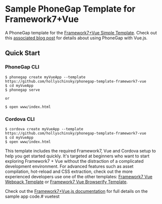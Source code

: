 Sample PhoneGap Template for Framework7+Vue
============================================

A PhoneGap template for the [Framework7+Vue Simple Template](http://framework7.io/vue/templates.html). Check out
this [associated blog post](http://devgirl.org/2017/01/10/phonegap-apps-with-vue-js-yes-please) for details about
using PhoneGap with Vue.js.

## Quick Start

### PhoneGap CLI

    $ phonegap create myVueApp --template https://github.com/hollyschinsky/phonegap-template-framework7-vue
    $ cd myVueApp
    $ phonegap serve

    or

    $ open www/index.html

### Cordova CLI

    $ cordova create myVueApp --template https://github.com/hollyschinsky/phonegap-template-framework7-vue
    $ cd myVueApp
    $ open www/index.html

This template includes the required Framework7, Vue and Cordova setup to help you get started quickly.
It's targeted at beginners who want to start exploring Framework7 + Vue without the distraction of a
complicated development environment. For advanced features such as asset compilation, hot-reload and CSS extraction,
check out the more experienced developers use one of the other templates: [Framework7 Vue Webpack Template](https://github.com/nolimits4web/Framework7-Vue-Webpack-Template) or [Framework7 Vue Browserify Template](https://github.com/nolimits4web/Framework7-Vue-Browserify-Template).

Check out the [Framework7+Vue.js documentation](http://framework7.io/vue/) for full details on the sample app code.#   v u e t e s t  
 